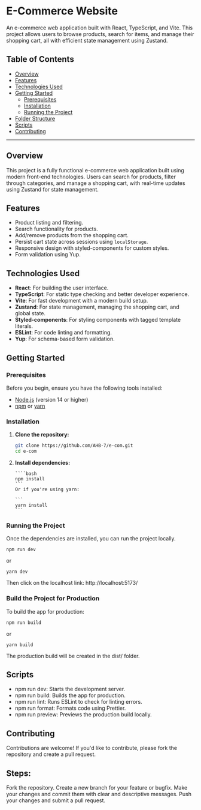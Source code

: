 # E-Commerce Website

An e-commerce web application built with React, TypeScript, and Vite. This project allows users to browse products, search for items, and manage their shopping cart, all with efficient state management using Zustand.

## Table of Contents

-   [Overview](#overview)
-   [Features](#features)
-   [Technologies Used](#technologies-used)
-   [Getting Started](#getting-started)
    -   [Prerequisites](#prerequisites)
    -   [Installation](#installation)
    -   [Running the Project](#running-the-project)
-   [Folder Structure](#folder-structure)
-   [Scripts](#scripts)
-   [Contributing](#contributing)

---

## Overview

This project is a fully functional e-commerce web application built using modern front-end technologies. Users can search for products, filter through categories, and manage a shopping cart, with real-time updates using Zustand for state management.

## Features

-   Product listing and filtering.
-   Search functionality for products.
-   Add/remove products from the shopping cart.
-   Persist cart state across sessions using `localStorage`.
-   Responsive design with styled-components for custom styles.
-   Form validation using Yup.

## Technologies Used

-   **React**: For building the user interface.
-   **TypeScript**: For static type checking and better developer experience.
-   **Vite**: For fast development with a modern build setup.
-   **Zustand**: For state management, managing the shopping cart, and global state.
-   **Styled-components**: For styling components with tagged template literals.
-   **ESLint**: For code linting and formatting.
-   **Yup**: For schema-based form validation.

## Getting Started

### Prerequisites

Before you begin, ensure you have the following tools installed:

-   [Node.js](https://nodejs.org/) (version 14 or higher)
-   [npm](https://www.npmjs.com/) or [yarn](https://yarnpkg.com/)

### Installation

1.  **Clone the repository:**

    ```bash
    git clone https://github.com/AHB-7/e-com.git
    cd e-com
    ```

2.  **Install dependencies:**

        ````bash
        npm install
        ```
        Or if you're using yarn:

        ```
        yarn install
        ```

### Running the Project

Once the dependencies are installed, you can run the project locally.

```
npm run dev

```

or

```
yarn dev
```

Then click on the localhost link: http://localhost:5173/

### Build the Project for Production

To build the app for production:

```
npm run build
```

or

```
yarn build
```

The production build will be created in the dist/ folder.

## Scripts

-   npm run dev: Starts the development server.
-   npm run build: Builds the app for production.
-   npm run lint: Runs ESLint to check for linting errors.
-   npm run format: Formats code using Prettier.
-   npm run preview: Previews the production build locally.

## Contributing

Contributions are welcome! If you'd like to contribute, please fork the repository and create a pull request.

## Steps:

Fork the repository.
Create a new branch for your feature or bugfix.
Make your changes and commit them with clear and descriptive messages.
Push your changes and submit a pull request.
